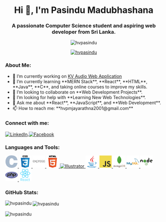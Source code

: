 <h1 align="center">Hi 👋, I'm Pasindu Madubhashana</h1>
<h3 align="center">A passionate Computer Science student and aspiring web developer from Sri Lanka.</h3>

<p align="center">
  <img src="https://komarev.com/ghpvc/?username=hvpasindu&label=Profile%20views&color=0e75b6&style=flat" alt="hvpasindu" />
</p>

<p align="center">
  <a href="https://github.com/ryo-ma/github-profile-trophy"><img src="https://github-profile-trophy.vercel.app/?username=hvpasindu" alt="hvpasindu" /></a>
</p>

<h3 align="left">About Me:</h3>
<ul>
  <li>🔭 I’m currently working on <a href="https://kv-audio-frontend-indol.vercel.app" target="_blank">KV Audio Web Application</a></li>
  <li>🌱 I’m currently learning **MERN Stack**, **React**, **HTML**, **Java**, **C**, and taking online courses to improve my skills.</li>
  <li>👯 I’m looking to collaborate on **Web Development Projects**.</li>
  <li>🤝 I’m looking for help with **Learning New Web Technologies**.</li>
  <li>💬 Ask me about **React**, **JavaScript**, and **Web Development**.</li>
  <li>📫 How to reach me: **hvpmjayarathna2001@gmail.com**</li>
</ul>

<h3 align="left">Connect with me:</h3>
<p align="left">
  <a href="https://www.linkedin.com/in/pasindu-madubhashna-80546233a" target="_blank">
    <img align="center" src="https://raw.githubusercontent.com/rahuldkjain/github-profile-readme-generator/master/src/images/icons/Social/linked-in-alt.svg" alt="LinkedIn" height="30" width="40" />
  </a>
  <a href="https://www.facebook.com/15c9h7fonal/" target="_blank">
    <img align="center" src="https://raw.githubusercontent.com/rahuldkjain/github-profile-readme-generator/master/src/images/icons/Social/facebook.svg" alt="Facebook" height="30" width="40" />
  </a>
</p>

<h3 align="left">Languages and Tools:</h3>
<p align="left">
  <a href="https://www.cprogramming.com/" target="_blank" rel="noreferrer">
    <img src="https://raw.githubusercontent.com/devicons/devicon/master/icons/c/c-original.svg" alt="C" width="40" height="40" />
  </a>
  <a href="https://www.w3schools.com/css/" target="_blank" rel="noreferrer">
    <img src="https://raw.githubusercontent.com/devicons/devicon/master/icons/css3/css3-original-wordmark.svg" alt="CSS" width="40" height="40" />
  </a>
  <a href="https://expressjs.com" target="_blank" rel="noreferrer">
    <img src="https://raw.githubusercontent.com/devicons/devicon/master/icons/express/express-original-wordmark.svg" alt="Express" width="40" height="40" />
  </a>
  <a href="https://www.w3.org/html/" target="_blank" rel="noreferrer">
    <img src="https://raw.githubusercontent.com/devicons/devicon/master/icons/html5/html5-original-wordmark.svg" alt="HTML5" width="40" height="40" />
  </a>
  <a href="https://www.adobe.com/in/products/illustrator.html" target="_blank" rel="noreferrer">
    <img src="https://www.vectorlogo.zone/logos/adobe_illustrator/adobe_illustrator-icon.svg" alt="Illustrator" width="40" height="40" />
  </a>
  <a href="https://www.java.com" target="_blank" rel="noreferrer">
    <img src="https://raw.githubusercontent.com/devicons/devicon/master/icons/java/java-original.svg" alt="Java" width="40" height="40" />
  </a>
  <a href="https://developer.mozilla.org/en-US/docs/Web/JavaScript" target="_blank" rel="noreferrer">
    <img src="https://raw.githubusercontent.com/devicons/devicon/master/icons/javascript/javascript-original.svg" alt="JavaScript" width="40" height="40" />
  </a>
  <a href="https://www.mongodb.com/" target="_blank" rel="noreferrer">
    <img src="https://raw.githubusercontent.com/devicons/devicon/master/icons/mongodb/mongodb-original-wordmark.svg" alt="MongoDB" width="40" height="40" />
  </a>
  <a href="https://www.mysql.com/" target="_blank" rel="noreferrer">
    <img src="https://raw.githubusercontent.com/devicons/devicon/master/icons/mysql/mysql-original-wordmark.svg" alt="MySQL" width="40" height="40" />
  </a>
  <a href="https://nodejs.org" target="_blank" rel="noreferrer">
    <img src="https://raw.githubusercontent.com/devicons/devicon/master/icons/nodejs/nodejs-original-wordmark.svg" alt="Node.js" width="40" height="40" />
  </a>
  <a href="https://www.php.net" target="_blank" rel="noreferrer">
    <img src="https://raw.githubusercontent.com/devicons/devicon/master/icons/php/php-original.svg" alt="PHP" width="40" height="40" />
  </a>
  <a href="https://reactjs.org/" target="_blank" rel="noreferrer">
    <img src="https://raw.githubusercontent.com/devicons/devicon/master/icons/react/react-original-wordmark.svg" alt="React" width="40" height="40" />
  </a>
</p>

<h3 align="left">GitHub Stats:</h3>
<p>
  <img align="left" src="https://github-readme-stats.vercel.app/api/top-langs?username=hvpasindu&show_icons=true&locale=en&layout=compact" alt="hvpasindu" />
</p>

<p>&nbsp;<img align="center" src="https://github-readme-stats.vercel.app/api?username=hvpasindu&show_icons=true&locale=en" alt="hvpasindu" /></p>

<p><img align="center" src="https://github-readme-streak-stats.herokuapp.com/?user=hvpasindu&" alt="hvpasindu" /></p>
